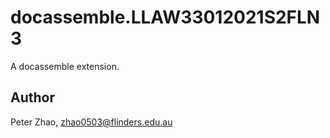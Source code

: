 # docassemble.LLAW33012021S2FLN3

A docassemble extension.

## Author

Peter Zhao, zhao0503@flinders.edu.au

